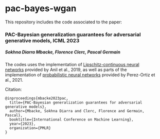 # pac-bayes-wgan

This repository includes the code associated to the paper:
### PAC-Bayesian generalization guarantees for adversarial generative models, ICML 2023
##### Sokhna Diarra Mbacke, Florence Clerc, Pascal Germain

The codes uses the implementation of [Lipschitz-continuous neural networks](https://github.com/cemanil/LNets) provided by Anil et al., 2019, as well as parts of the implementation of [probabilistic neural networks](https://github.com/mperezortiz/PBB) provided by Perez-Ortiz et al., 2021.


    
Citation:  
```
@inproceedings{mbacke2023pac,  
  title={PAC-Bayesian generalization guarantees for adversarial generative models},  
  author={Mbacke, Sokhna Diarra and Clerc, Florence and Germain, Pascal},  
  booktitle={International Conference on Machine Learning},  
  year={2023},  
  organization={PMLR}  
}
```
